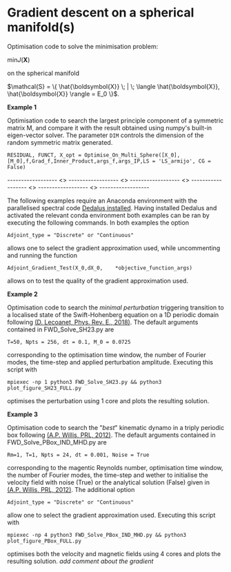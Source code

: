 # Gradient descent on a spherical manifold(s)

Optimisation code to solve the minimisation problem:

$\text{min} J(\boldsymbol{X})$

on the spherical manifold 

$\mathcal{S} = \{ \hat{\boldsymbol{X}} \; | \; \langle \hat{\boldsymbol{X}}, \hat{\boldsymbol{X}} \rangle = E_0 \}$.


**Example 1**

Optimisation code to search the largest principle component of a symmetric matrix M, and compare it with the result obtained using numpy's built-in eigen-vector solver. The parameter `DIM` controls the dimension of the random symmetric matrix generated.

`RESIDUAL, FUNCT, X_opt = Optimise_On_Multi_Sphere([X_0],[M_0],f,Grad_f,Inner_Product,args_f,args_IP,LS = 'LS_armijo', CG = False)`

------------------  <>  ------------------  <>  ------------------  <>  ------------------  <>  ------------------  <>  ------------------ 

The following examples require an Anaconda environment with the parallelised spectral code [Dedalus installed](https://dedalus-project.org). Having installed Dedalus and activated the relevant conda environment both examples can be ran by executing the following commands. In both examples the option

`Adjoint_type = "Discrete" or "Continuous"`

allows one to select the gradient approximation used, while uncommenting and running the function 

`Adjoint_Gradient_Test(X_0,dX_0,	*objective_function_args)`

allows on to test the quality of the gradient approximation used.

**Example 2**

Optimisation code to search the *minimal perturbation* triggering transition to a localised state of the Swift-Hohenberg equation on a 1D periodic domain following [(D. Lecoanet, Phys. Rev. E., 2018)](https://link.aps.org/doi/10.1103/PhysRevE.97.012212). The default arguments contained in FWD_Solve_SH23.py are

`T=50, Npts = 256, dt = 0.1, M_0 = 0.0725`

corresponding to the optimisation time window, the number of Fourier modes, the time-step and applied perturbation amplitude.  Executing this script with 

`mpiexec -np 1 python3 FWD_Solve_SH23.py && python3 plot_figure_SH23_FULL.py`

optimises the perturbation using 1 core and plots the resulting solution.

**Example 3**

Optimisation code to search the "*best*" kinematic dynamo in a triply periodic box following [(A.P. Willis, PRL, 2012)](https://doi.org/10.1103/PhysRevLett.109.251101). The default arguments contained in FWD_Solve_PBox_IND_MHD.py are

`Rm=1, T=1, Npts = 24, dt = 0.001, Noise = True`

corresponding to the magentic Reynolds number, optimisation time window, the number of Fourier modes, the time-step and wether to initialise the velocity field with noise (True) or the analytical solution (False) given in [(A.P. Willis, PRL, 2012)](https://doi.org/10.1103/PhysRevLett.109.251101). The additional option

`Adjoint_type = "Discrete" or "Continuous"`

allow one to select the gradient approximation used. Executing this script with 

`mpiexec -np 4 python3 FWD_Solve_PBox_IND_MHD.py && python3 plot_figure_PBox_FULL.py`

optimises both the velocity and magnetic fields using 4 cores and plots the resulting solution. *add comment about the gradient*
